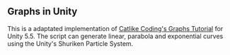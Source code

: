 ## Graphs in Unity

This is a adaptated implementation of [Catlike Coding's Graphs Tutorial](http://catlikecoding.com/unity/tutorials/graphs/) for Unity 5.5. The script can generate linear, parabola and exponential curves using the Unity's Shuriken Particle System.
